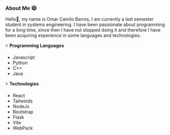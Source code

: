 ### About Me 😄

<!--
**CamiloBarros/CamiloBarros** is a ✨ _special_ ✨ repository because its `README.md` (this file) appears on your GitHub profile.

Here are some ideas to get you started:

- 🔭 I’m currently working on ...
- 🌱 I’m currently learning ...
- 👯 I’m looking to collaborate on ...
- 🤔 I’m looking for help with ...
- 💬 Ask me about ...
- 📫 How to reach me: ...
- 😄 Pronouns: ...
- ⚡ Fun fact: ...
-->

Hello👋, my name is Omar Camilo Barros, I am currently a last semester student in systems engineering. I have been passionate about programming for a long time, since then I have not stopped doing it and therefore I have been acquiring experience in some languages and technologies. 

<div class="pull-left">

  ⚡ **Programming Languages**
  * Javascript
  * Python
  * C++
  * Java
  
</div>

<div class="pull-right">
  
  ⚡ **Technologies**
  - React
  - Tailwinds
  - NodeJs
  - Bootstrap
  - Flask
  - Vite
  - WebPack
  
</div>
